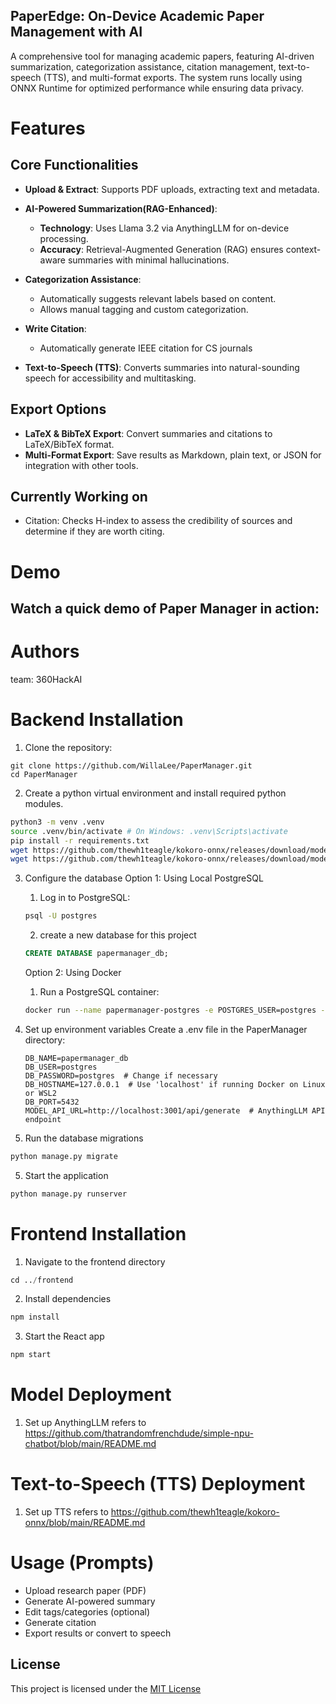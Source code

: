 ## PaperEdge: On-Device Academic Paper Management with AI

A comprehensive tool for managing academic papers, featuring AI-driven summarization, categorization assistance, citation management, text-to-speech (TTS), and multi-format exports. The system runs locally using ONNX Runtime for optimized performance while ensuring data privacy.

# Features

## Core Functionalities

- **Upload & Extract**: Supports PDF uploads, extracting text and metadata.

- **AI-Powered Summarization(RAG-Enhanced)**: 
  - **Technology**: Uses Llama 3.2 via AnythingLLM for on-device processing.  
  - **Accuracy**: Retrieval-Augmented Generation (RAG) ensures context-aware summaries with minimal hallucinations.  

- **Categorization Assistance**:  
  - Automatically suggests relevant labels based on content.  
  - Allows manual tagging and custom categorization.

- **Write Citation**:  
  - Automatically generate IEEE citation for CS journals

- **Text-to-Speech (TTS)**: Converts summaries into natural-sounding speech for accessibility and multitasking.

## Export Options
- **LaTeX & BibTeX Export**: Convert summaries and citations to LaTeX/BibTeX format.
- **Multi-Format Export**: Save results as Markdown, plain text, or JSON for integration with other tools.

## Currently Working on
- Citation: Checks H-index to assess the credibility of sources and determine if they are worth citing.

# Demo
## Watch a quick demo of Paper Manager in action:


# Authors
team: 360HackAI

# Backend Installation

1. Clone the repository:

```
git clone https://github.com/WillaLee/PaperManager.git
cd PaperManager
```

2. Create a python virtual environment and install required python modules.

```bash
python3 -m venv .venv
source .venv/bin/activate # On Windows: .venv\Scripts\activate
pip install -r requirements.txt
wget https://github.com/thewh1teagle/kokoro-onnx/releases/download/model-files-v1.0/kokoro-v1.0.onnx
wget https://github.com/thewh1teagle/kokoro-onnx/releases/download/model-files-v1.0/voices-v1.0.bin
```

3. Configure the database
    Option 1: Using Local PostgreSQL
    1. Log in to PostgreSQL:
    ```bash
    psql -U postgres
    ```
    2. create a new database for this project
    ```sql
    CREATE DATABASE papermanager_db;
    ```
    Option 2: Using Docker
    1. Run a PostgreSQL container:
    ```bash
    docker run --name papermanager-postgres -e POSTGRES_USER=postgres -e POSTGRES_PASSWORD=postgres -e POSTGRES_DB=papermanager_db -p 5432:5432 -d postgres:latest
    ```
4.  Set up environment variables
    Create a .env file in the PaperManager directory:
    ```
    DB_NAME=papermanager_db
    DB_USER=postgres
    DB_PASSWORD=postgres  # Change if necessary
    DB_HOSTNAME=127.0.0.1  # Use 'localhost' if running Docker on Linux or WSL2
    DB_PORT=5432
    MODEL_API_URL=http://localhost:3001/api/generate  # AnythingLLM API endpoint
    ```

5. Run the database migrations

```python
python manage.py migrate
```

5. Start the application

```python
python manage.py runserver
```
# Frontend Installation

1. Navigate to the frontend directory

```python
cd ../frontend
```

2. Install dependencies
```python
npm install
```

3. Start the React app
```python
npm start
```

# Model Deployment
1. Set up AnythingLLM refers to https://github.com/thatrandomfrenchdude/simple-npu-chatbot/blob/main/README.md
# Text-to-Speech (TTS) Deployment 
1. Set up TTS refers to https://github.com/thewh1teagle/kokoro-onnx/blob/main/README.md

# Usage (Prompts) 
- Upload research paper (PDF)
- Generate AI-powered summary
- Edit tags/categories (optional)
- Generate citation
- Export results or convert to speech

## License
This project is licensed under the [MIT License](LICENSE.md)